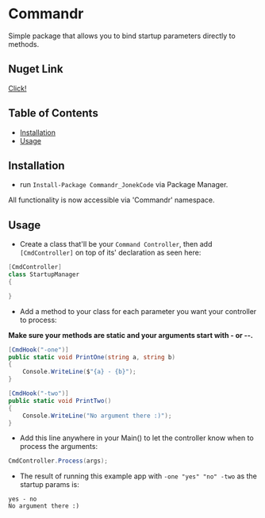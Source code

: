 # Commandr
Simple package that allows you to bind startup parameters directly to methods.

## Nuget Link
[Click!](https://www.nuget.org/packages/Commandr_JonekCode/)

## Table of Contents

-   [Installation](#installation)
-   [Usage](#usage)

## Installation
- run `Install-Package Commandr_JonekCode` via Package Manager.

All functionality is now accessible via 'Commandr' namespace.

## Usage

- Create a class that'll be your `Command Controller`, then add `[CmdController]` on top of its' declaration as seen here:
```csharp
[CmdController]
class StartupManager
{

}
```

- Add a method to your class for each parameter you want your controller to process:

**Make sure your methods are static and your arguments start with - or --.**

```csharp
[CmdHook("-one")]
public static void PrintOne(string a, string b)
{
    Console.WriteLine($"{a} - {b}");
}

[CmdHook("-two")]
public static void PrintTwo()
{
    Console.WriteLine("No argument there :)");
}
```

- Add this line anywhere in your Main() to let the controller know when to process the arguments:
```csharp
CmdController.Process(args);
```

- The result of running this example app with `-one "yes" "no" -two` as the startup params is:

```
yes - no
No argument there :)
```
